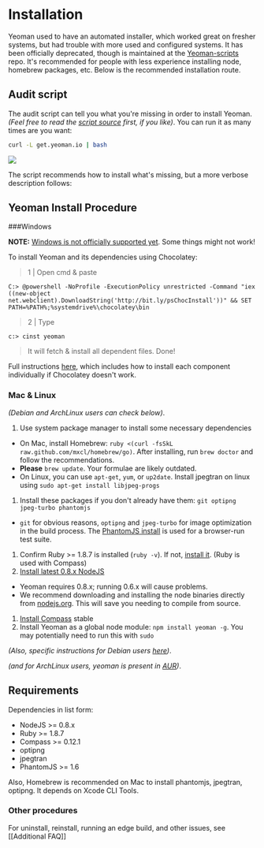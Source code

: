 # Installation

Yeoman used to have an automated installer, which worked great on fresher systems, but had trouble with more used and configured systems. It has been officially deprecated, though is maintained at the [Yeoman-scripts](https://github.com/tomlane/Yeoman-scripts) repo. It's recommended for people with less experience installing node, homebrew packages, etc.  Below is the recommended installation route.

## Audit script

The audit script can tell you what you're missing in order to install Yeoman. _(Feel free to read the [script source](https://github.com/yeoman/yeoman/blob/master/setup/install.sh) first, if you like)_. You can run it as many times are you want:

```sh
curl -L get.yeoman.io | bash
```

![](https://a248.e.akamai.net/camo.github.com/17d4523f378ce6aab85ce2901e09d87d016c266e/687474703a2f2f7061756c69726973682e636f6d2f692f6263383765302e706e67)

The script recommends how to install what's missing, but a more verbose description follows:

## Yeoman Install Procedure

###Windows

**NOTE:** [Windows is not officially supported yet](https://github.com/yeoman/yeoman/issues/216). Some things might not work!

To install Yeoman and its dependencies using Chocolatey:

> 1 | Open cmd & paste

    C:> @powershell -NoProfile -ExecutionPolicy unrestricted -Command "iex ((new-object net.webclient).DownloadString('http://bit.ly/psChocInstall'))" && SET PATH=%PATH%;%systemdrive%\chocolatey\bin
    
> 2 | Type

```c:> cinst yeoman```
    
> It will fetch & install all dependent files. Done!

Full instructions [here](http://www.decodize.com/css/installing-yeoman-front-end-development-stack-windows/#chocolatey), which includes how to install each component individually if Chocolatey doesn't work.

###  Mac & Linux 
_(Debian and ArchLinux users can check below)_.

1. Use system package manager to install some necessary dependencies
  * On Mac, install Homebrew: `ruby <(curl -fsSkL raw.github.com/mxcl/homebrew/go)`. After installing, run `brew doctor` and follow the recommendations. 
  * **Please** `brew update`. Your formulae are likely outdated.
  * On Linux, you can use `apt-get`, `yum`, or `up2date`. Install jpegtran on linux using `sudo apt-get install libjpeg-progs`
1. Install these packages if you don't already have them: `git optipng jpeg-turbo phantomjs`
  * `git` for obvious reasons, `optipng` and `jpeg-turbo` for image optimization in the build process. The [PhantomJS install](http://phantomjs.org/download.html) is used for a browser-run test suite.
1. Confirm Ruby >= 1.8.7 is installed (`ruby -v`). If not, [install it](http://www.ruby-lang.org/en/downloads/). (Ruby is used with Compass)
1. [Install latest 0.8.x NodeJS](http://nodejs.org/)  
  * Yeoman requires 0.8.x; running 0.6.x will cause problems. 
  * We recommend downloading and installing the node binaries directly from [nodejs.org](http://nodejs.org/download/). This will save you needing to compile from source. 
1. [Install Compass](http://compass-style.org/install/) stable
1. Install Yeoman as a global node module: `npm install yeoman -g`. You may potentially need to run this with `sudo`

_(Also, specific instructions for Debian users [here](https://github.com/yeoman/yeoman/issues/461))_.

_(and for ArchLinux users, yeoman is present in [AUR](http://aur.archlinux.org/packages.php?ID=62782))_.

## Requirements

Dependencies in list form:

* NodeJS >= 0.8.x
* Ruby >= 1.8.7
* Compass >= 0.12.1
* optipng
* jpegtran
* PhantomJS >= 1.6

Also, Homebrew is recommended on Mac to install phantomjs, jpegtran, optipng. It depends on Xcode CLI Tools.

### Other procedures

For uninstall, reinstall, running an edge build, and other issues, see [[Additional FAQ]]
